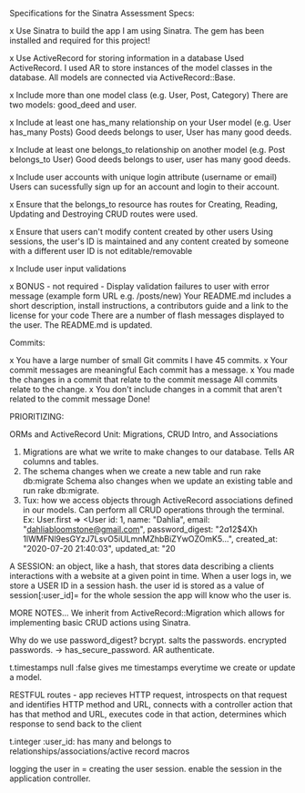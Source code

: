 Specifications for the Sinatra Assessment
Specs:

 x Use Sinatra to build the app
      I am using Sinatra. The gem has been installed and required for this project!

 x Use ActiveRecord for storing information in a database
      Used ActiveRecord. I used AR to store instances of the model classes in the database. All models are connected via ActiveRecord::Base.

 x Include more than one model class (e.g. User, Post, Category)
      There are two models: good_deed and user.

 x Include at least one has_many relationship on your User model (e.g. User has_many Posts)
    Good deeds belongs to user, User has many good deeds.

 x Include at least one belongs_to relationship on another model (e.g. Post belongs_to User)
    Good deeds belongs to user, user has many good deeds.

 x Include user accounts with unique login attribute (username or email)
    Users can sucessfully sign up for an account and login to their account.

 x Ensure that the belongs_to resource has routes for Creating, Reading, Updating and Destroying
        CRUD routes were used.

x Ensure that users can't modify content created by other users
    Using sessions, the user's ID is maintained and any content created by someone with a different user ID is not editable/removable

x Include user input validations

 x BONUS - not required - Display validation failures to user with error message (example form URL e.g. /posts/new)
 Your README.md includes a short description, install instructions, a contributors guide and a link to the license for your code
    There are a number of flash messages displayed to the user.
    The README.md is updated.

Commits:

x You have a large number of small Git commits
    I have 45 commits.
x Your commit messages are meaningful
    Each commit has a message.
x You made the changes in a commit that relate to the commit message
    All commits relate to the change.
x You don't include changes in a commit that aren't related to the commit message
    Done!

PRIORITIZING:

ORMs and ActiveRecord Unit: Migrations, CRUD Intro, and Associations
1. Migrations are what we write to make changes to our database. Tells AR columns and tables.
2. The schema changes when we create a new table and run rake db:migrate
  Schema also changes when we update an existing table and run rake db:migrate.
3. Tux: how we access objects through ActiveRecord associations defined in our models. Can perform all CRUD operations through the terminal. 
Ex: User.first
=> <User id: 1, name: "Dahlia", email: "dahliabloomstone@gmail.com", password_digest: "$2a$12$4Xh
1lWMFNl9esGYzJ7LsvO5iULmnMZhbBiZYwOZOmK5...", created_at: "2020-07-20 21:40:03", updated_at: "20

A SESSION: an object, like a hash, that stores data describing a clients interactions with a website at a given point in time. When a user logs in, we store a USER ID in a session hash. the user id is stored as a value of session[:user_id]= for the whole session the app will know who the user is. 


MORE NOTES...
We inherit from ActiveRecord::Migration which allows for implementing basic CRUD actions using Sinatra. 

Why do we use password_digest? bcrypt. salts the passwords. encrypted passwords. -> has_secure_password. AR authenticate. 

t.timestamps null :false gives me timestamps everytime we create or update a model. 

RESTFUL routes - app recieves HTTP request, introspects on that request and identifies HTTP method and URL, connects with a controller action that has that method and URL, executes code in that action, determines which response to send back to the client 

t.integer :user_id: has many and belongs to relationships/associations/active record macros 

logging the user in = creating the user session. enable the session in the application controller. 


